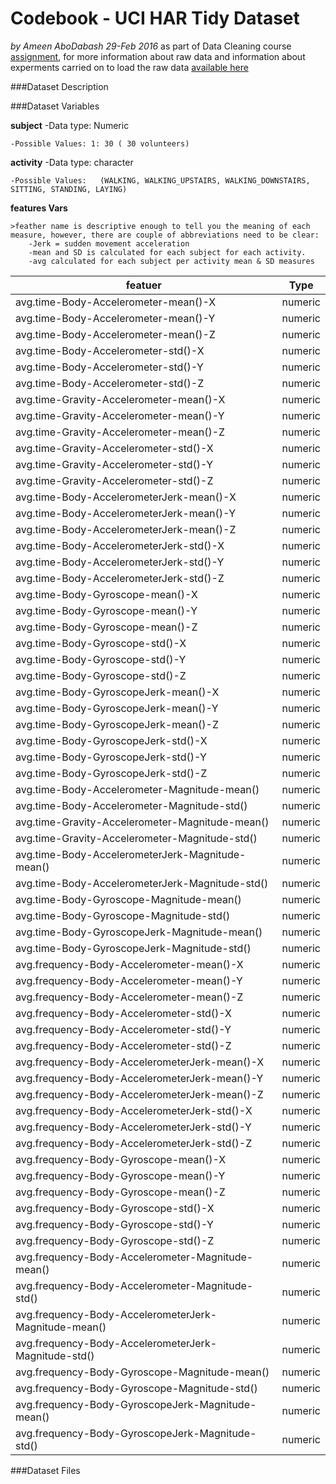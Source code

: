 
Codebook - UCI HAR Tidy Dataset 
==================================
*by Ameen AboDabash  29-Feb 2016* 
as part of Data Cleaning course [assignment](https://www.coursera.org/learn/data-cleaning/peer/FIZtT/getting-and-cleaning-data-course-project), for more information about raw data and information about experments carried on to load the raw data [available here](http://archive.ics.uci.edu/ml/datasets/Human+Activity+Recognition+Using+Smartphones)



###Dataset Description



###Dataset Variables

 **subject** 
	-Data type: Numeric
	
	-Possible Values: 1: 30 ( 30 volunteers)
	
 **activity** 
	-Data type: character
	
	-Possible Values:   (WALKING, WALKING_UPSTAIRS, WALKING_DOWNSTAIRS, SITTING, STANDING, LAYING)
	
**features Vars**

	>feather name is descriptive enough to tell you the meaning of each measure, however, there are couple of abbreviations need to be clear:
		-Jerk = sudden movement acceleration
		-mean and SD is calculated for each subject for each activity.
		-avg calculated for each subject per activity mean & SD measures 

  	
featuer    | Type
| ------------- |:-------------:|  
avg.time-Body-Accelerometer-mean()-X	 |  numeric
avg.time-Body-Accelerometer-mean()-Y	 |  numeric
avg.time-Body-Accelerometer-mean()-Z	 |  numeric
avg.time-Body-Accelerometer-std()-X	 |  numeric
avg.time-Body-Accelerometer-std()-Y	 |  numeric
avg.time-Body-Accelerometer-std()-Z	 |  numeric
avg.time-Gravity-Accelerometer-mean()-X	 |  numeric
avg.time-Gravity-Accelerometer-mean()-Y	 |  numeric
avg.time-Gravity-Accelerometer-mean()-Z	 |  numeric
avg.time-Gravity-Accelerometer-std()-X	 |  numeric
avg.time-Gravity-Accelerometer-std()-Y	 |  numeric
avg.time-Gravity-Accelerometer-std()-Z	 |  numeric
avg.time-Body-AccelerometerJerk-mean()-X	 |  numeric
avg.time-Body-AccelerometerJerk-mean()-Y	 |  numeric
avg.time-Body-AccelerometerJerk-mean()-Z	 |  numeric
avg.time-Body-AccelerometerJerk-std()-X	 |  numeric
avg.time-Body-AccelerometerJerk-std()-Y	 |  numeric
avg.time-Body-AccelerometerJerk-std()-Z	 |  numeric
avg.time-Body-Gyroscope-mean()-X	 |  numeric
avg.time-Body-Gyroscope-mean()-Y	 |  numeric
avg.time-Body-Gyroscope-mean()-Z	 |  numeric
avg.time-Body-Gyroscope-std()-X	 |  numeric
avg.time-Body-Gyroscope-std()-Y	 |  numeric
avg.time-Body-Gyroscope-std()-Z	 |  numeric
avg.time-Body-GyroscopeJerk-mean()-X	 |  numeric
avg.time-Body-GyroscopeJerk-mean()-Y	 |  numeric
avg.time-Body-GyroscopeJerk-mean()-Z	 |  numeric
avg.time-Body-GyroscopeJerk-std()-X	 |  numeric
avg.time-Body-GyroscopeJerk-std()-Y	 |  numeric
avg.time-Body-GyroscopeJerk-std()-Z	 |  numeric
avg.time-Body-Accelerometer-Magnitude-mean()	 |  numeric
avg.time-Body-Accelerometer-Magnitude-std()	 |  numeric
avg.time-Gravity-Accelerometer-Magnitude-mean()	 |  numeric
avg.time-Gravity-Accelerometer-Magnitude-std()	 |  numeric
avg.time-Body-AccelerometerJerk-Magnitude-mean()	 |  numeric
avg.time-Body-AccelerometerJerk-Magnitude-std()	 |  numeric
avg.time-Body-Gyroscope-Magnitude-mean()	 |  numeric
avg.time-Body-Gyroscope-Magnitude-std()	 |  numeric
avg.time-Body-GyroscopeJerk-Magnitude-mean()	 |  numeric
avg.time-Body-GyroscopeJerk-Magnitude-std()	 |  numeric
avg.frequency-Body-Accelerometer-mean()-X	 |  numeric
avg.frequency-Body-Accelerometer-mean()-Y	 |  numeric
avg.frequency-Body-Accelerometer-mean()-Z	 |  numeric
avg.frequency-Body-Accelerometer-std()-X	 |  numeric
avg.frequency-Body-Accelerometer-std()-Y	 |  numeric
avg.frequency-Body-Accelerometer-std()-Z	 |  numeric
avg.frequency-Body-AccelerometerJerk-mean()-X	 |  numeric
avg.frequency-Body-AccelerometerJerk-mean()-Y	 |  numeric
avg.frequency-Body-AccelerometerJerk-mean()-Z	 |  numeric
avg.frequency-Body-AccelerometerJerk-std()-X	 |  numeric
avg.frequency-Body-AccelerometerJerk-std()-Y	 |  numeric
avg.frequency-Body-AccelerometerJerk-std()-Z	 |  numeric
avg.frequency-Body-Gyroscope-mean()-X	 |  numeric
avg.frequency-Body-Gyroscope-mean()-Y	 |  numeric
avg.frequency-Body-Gyroscope-mean()-Z	 |  numeric
avg.frequency-Body-Gyroscope-std()-X	 |  numeric
avg.frequency-Body-Gyroscope-std()-Y	 |  numeric
avg.frequency-Body-Gyroscope-std()-Z	 |  numeric
avg.frequency-Body-Accelerometer-Magnitude-mean()	 |  numeric
avg.frequency-Body-Accelerometer-Magnitude-std()	 |  numeric
avg.frequency-Body-AccelerometerJerk-Magnitude-mean()	 |  numeric
avg.frequency-Body-AccelerometerJerk-Magnitude-std()	 |  numeric
avg.frequency-Body-Gyroscope-Magnitude-mean()	 |  numeric
avg.frequency-Body-Gyroscope-Magnitude-std()	 |  numeric
avg.frequency-Body-GyroscopeJerk-Magnitude-mean()	 |  numeric
avg.frequency-Body-GyroscopeJerk-Magnitude-std()	 |  numeric



###Dataset Files

